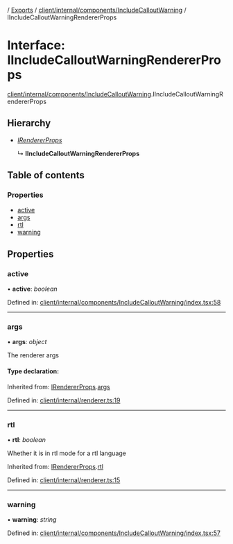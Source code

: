[](../README.md) / [Exports](../modules.md) / [client/internal/components/IncludeCalloutWarning](../modules/client_internal_components_includecalloutwarning.md) / IIncludeCalloutWarningRendererProps

# Interface: IIncludeCalloutWarningRendererProps

[client/internal/components/IncludeCalloutWarning](../modules/client_internal_components_includecalloutwarning.md).IIncludeCalloutWarningRendererProps

## Hierarchy

* [*IRendererProps*](client_internal_renderer.irendererprops.md)

  ↳ **IIncludeCalloutWarningRendererProps**

## Table of contents

### Properties

- [active](client_internal_components_includecalloutwarning.iincludecalloutwarningrendererprops.md#active)
- [args](client_internal_components_includecalloutwarning.iincludecalloutwarningrendererprops.md#args)
- [rtl](client_internal_components_includecalloutwarning.iincludecalloutwarningrendererprops.md#rtl)
- [warning](client_internal_components_includecalloutwarning.iincludecalloutwarningrendererprops.md#warning)

## Properties

### active

• **active**: *boolean*

Defined in: [client/internal/components/IncludeCalloutWarning/index.tsx:58](https://github.com/onzag/itemize/blob/28218320/client/internal/components/IncludeCalloutWarning/index.tsx#L58)

___

### args

• **args**: *object*

The renderer args

#### Type declaration:

Inherited from: [IRendererProps](client_internal_renderer.irendererprops.md).[args](client_internal_renderer.irendererprops.md#args)

Defined in: [client/internal/renderer.ts:19](https://github.com/onzag/itemize/blob/28218320/client/internal/renderer.ts#L19)

___

### rtl

• **rtl**: *boolean*

Whether it is in rtl mode for a rtl language

Inherited from: [IRendererProps](client_internal_renderer.irendererprops.md).[rtl](client_internal_renderer.irendererprops.md#rtl)

Defined in: [client/internal/renderer.ts:15](https://github.com/onzag/itemize/blob/28218320/client/internal/renderer.ts#L15)

___

### warning

• **warning**: *string*

Defined in: [client/internal/components/IncludeCalloutWarning/index.tsx:57](https://github.com/onzag/itemize/blob/28218320/client/internal/components/IncludeCalloutWarning/index.tsx#L57)

